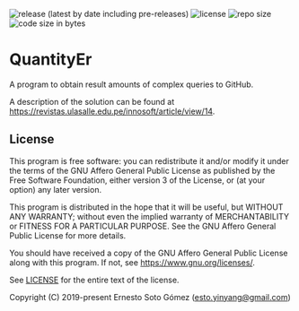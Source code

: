 ![release (latest by date including pre-releases)](https://img.shields.io/github/v/release/EStog/QuantityEr?include_prereleases) ![license](https://img.shields.io/github/license/EStog/QuantityEr) ![repo size](https://img.shields.io/github/repo-size/EStog/QuantityEr) ![code size in bytes](https://img.shields.io/github/languages/code-size/EStog/QuantityEr)
# QuantityEr

A program to obtain result amounts of complex queries to GitHub.

A description of the solution can be found at https://revistas.ulasalle.edu.pe/innosoft/article/view/14.


## License

This program is free software: you can redistribute it and/or modify
it under the terms of the GNU Affero General Public License as published
by the Free Software Foundation, either version 3 of the License, or
(at your option) any later version.

This program is distributed in the hope that it will be useful,
but WITHOUT ANY WARRANTY; without even the implied warranty of
MERCHANTABILITY or FITNESS FOR A PARTICULAR PURPOSE.  See the
GNU Affero General Public License for more details.

You should have received a copy of the GNU Affero General Public License
along with this program.  If not, see https://www.gnu.org/licenses/.

See [LICENSE](LICENSE) for the entire text of the license.

Copyright (C) 2019-present Ernesto Soto Gómez (esto.yinyang@gmail.com)
